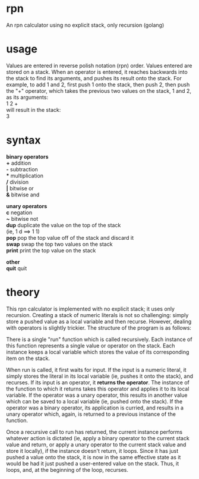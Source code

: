 rpn
===

An rpn calculator using no explicit stack, only recursion (golang)

usage
=====

Values are entered in reverse polish notation (rpn) order. Values entered are stored on a stack. When an operator is entered, it reaches backwards into the stack to find its arguments, and pushes its result onto the stack. For example, to add 1 and 2, first push 1 onto the stack, then push 2, then push the "+" operator, which takes the previous two values on the stack, 1 and 2, as its arguments:  
1 2 +  
will result in the stack:  
3  

syntax
======
<b>binary operators</b>  
<b>\+</b> addition  
<b>\-</b> subtraction  
<b>\*</b> multiplication  
<b>/</b> division  
<b>|</b> bitwise or  
<b>&</b> bitwise and  

<b>unary operators</b>  
<b>c</b> negation  
<b>~</b> bitwise not  
<b>dup</b> duplicate the value on the top of the stack  
(ie, 1 d ==> 1 1)  
<b>pop</b> pop the top value off of the stack and discard it  
<b>swap</b> swap the top two values on the stack  
<b>print</b> print the top value on the stack  

<b>other</b>  
<b>quit</b> quit

theory
======

This rpn calculator is implemented with no explicit stack; it uses only recursion. Creating a stack of numeric literals is not so challenging: simply store a pushed value as a local variable and then recurse. However, dealing with operators is slightly trickier. The structure of the program is as follows:  

There is a single "run" function which is called recursively. Each instance of this function represents a single value or operator on the stack. Each instance keeps a local variable which stores the value of its corresponding item on the stack.  

When run is called, it first waits for input. If the input is a numeric literal, it simply stores the literal in its local variable (ie, pushes it onto the stack), and recurses. If its input is an operator, it <b>returns the operator</b>. The instance of the function to which it returns takes this operator and applies it to its local variable. If the operator was a unary operator, this results in another value which can be saved to a local variable (ie, pushed onto the stack). If the operator was a binary operator, its application is curried, and results in a unary operator which, again, is returned to a previous instance of the function.  

Once a recursive call to run has returned, the current instance performs whatever action is dictated (ie, apply a binary operator to the current stack value and return, or apply a unary operator to the current stack value and store it locally), if the instance doesn't return, it loops. Since it has just pushed a value onto the stack, it is now in the same effective state as it would be had it just pushed a user-entered value on the stack. Thus, it loops, and, at the beginning of the loop, recurses.


